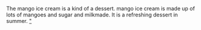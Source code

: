 The mango ice cream is a kind of a dessert.
mango ice cream is made up of lots of mangoes and sugar and milkmade.
It is a refreshing dessert in summer.
<a href="https://github.com/Ayushi2009/recipie/blob/main/ingredients.md
" target="_blank">" 
</a>
